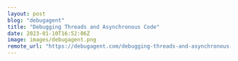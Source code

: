 ```yaml
---
layout: post
blog: "debugagent"
title: "Debugging Threads and Asynchronous Code"
date: 2023-01-10T16:52:06Z
image: images/debugagent.png
remote_url: "https://debugagent.com/debugging-threads-and-asynchronous-code"
---
```

